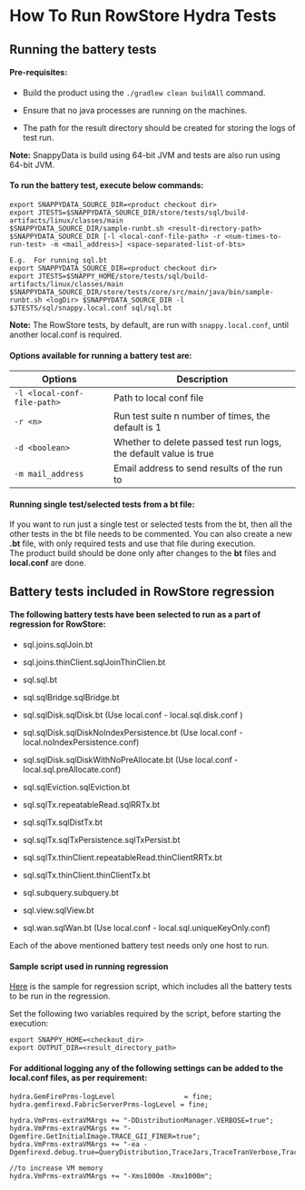 # How To Run RowStore Hydra Tests

## Running the battery tests

#### Pre-requisites:

* Build the product using the `./gradlew clean buildAll` command.

* Ensure that no java processes are running on the machines.

* The path for the result directory should be created for storing the logs of test run.

**Note:** SnappyData is build using 64-bit JVM and tests are also run using 64-bit JVM.

#### To run the battery test, execute below commands:

```
export SNAPPYDATA_SOURCE_DIR=<product checkout dir>
export JTESTS=$SNAPPYDATA_SOURCE_DIR/store/tests/sql/build-artifacts/linux/classes/main
$SNAPPYDATA_SOURCE_DIR/sample-runbt.sh <result-directory-path> $SNAPPYDATA_SOURCE_DIR [-l <local-conf-file-path> -r <num-times-to-run-test> -m <mail_address>] <space-separated-list-of-bts>

E.g.  For running sql.bt
export SNAPPYDATA_SOURCE_DIR=<product checkout dir>
export JTESTS=$SNAPPY_HOME/store/tests/sql/build-artifacts/linux/classes/main
$SNAPPYDATA_SOURCE_DIR/store/tests/core/src/main/java/bin/sample-runbt.sh <logDir> $SNAPPYDATA_SOURCE_DIR -l $JTESTS/sql/snappy.local.conf sql/sql.bt
```

**Note:** The RowStore tests, by default, are run with `snappy.local.conf`, until another local.conf is required.

#### Options available for  running a battery test are:

| Options | Description |
|--------|--------|
|`-l <local-conf-file-path>`|Path to local conf file|
|`-r <n>`|Run test suite n number of times, the default is 1|
|`-d <boolean>`|Whether to delete passed test run logs, the default value is true|
|`-m mail_address`|Email address to send results of the run to|

#### Running single test/selected tests from a bt file:

If you want to run just a single test or selected tests from the bt, then all the other tests in the bt file needs to be commented. You can also create a new **.bt** file, with only required tests and use that file during execution.</br>
The product build should be done only after changes to the **bt** files and **local.conf** are done.

## Battery tests included in RowStore regression

#### The following battery tests have been selected to run as a part of regression for RowStore:

* sql.joins.sqlJoin.bt

* sql.joins.thinClient.sqlJoinThinClien.bt

* sql.sql.bt

* sql.sqlBridge.sqlBridge.bt

* sql.sqlDisk.sqlDisk.bt (Use local.conf - local.sql.disk.conf )

* sql.sqlDisk.sqlDiskNoIndexPersistence.bt (Use local.conf - local.noIndexPersistence.conf)

* sql.sqlDisk.sqlDiskWithNoPreAllocate.bt (Use local.conf - local.sql.preAllocate.conf)

* sql.sqlEviction.sqlEviction.bt

* sql.sqlTx.repeatableRead.sqlRRTx.bt

* sql.sqlTx.sqlDistTx.bt

* sql.sqlTx.sqlTxPersistence.sqlTxPersist.bt

* sql.sqlTx.thinClient.repeatableRead.thinClientRRTx.bt

* sql.sqlTx.thinClient.thinClientTx.bt

* sql.subquery.subquery.bt

* sql.view.sqlView.bt

* sql.wan.sqlWan.bt (Use local.conf - local.sql.uniqueKeyOnly.conf)

Each of the above mentioned battery test needs only one host to run.

#### Sample script used in running regression

[Here](../../test/java/io/snappydata/hydra/rowStoreRegressionScript.sh) is the sample for regression script, which includes all the battery tests to be run in the regression. 

Set the following two variables required by the script, before starting the execution:

```
export SNAPPY_HOME=<checkout_dir>
export OUTPUT_DIR=<result_directory_path>
```

#### For additional logging any of the following settings can be added to the **local.conf** files, as per requirement:

```
hydra.GemFirePrms-logLevel                 = fine;
hydra.gemfirexd.FabricServerPrms-logLevel = fine;

hydra.VmPrms-extraVMArgs += "-DDistributionManager.VERBOSE=true";
hydra.VmPrms-extraVMArgs += "-Dgemfire.GetInitialImage.TRACE_GII_FINER=true";
hydra.VmPrms-extraVMArgs += "-ea -Dgemfirexd.debug.true=QueryDistribution,TraceJars,TraceTranVerbose,TraceIndex,TraceFabricServiceBoot";

//to increase VM memory
hydra.VmPrms-extraVMArgs += "-Xms1000m -Xmx1000m";
```
